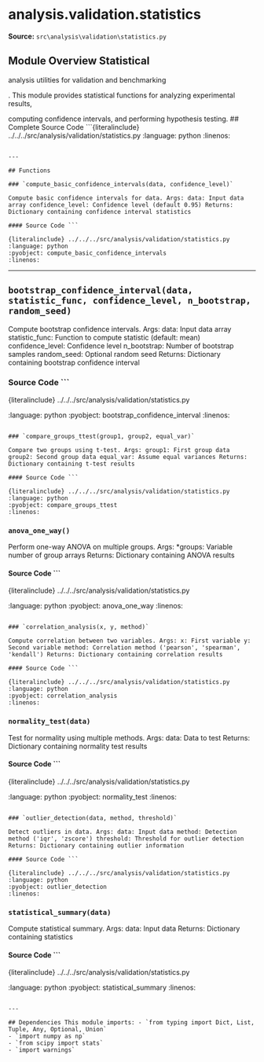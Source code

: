 # analysis.validation.statistics

**Source:** `src\analysis\validation\statistics.py`

## Module Overview Statistical

analysis utilities for validation and benchmarking

. This module provides statistical functions for analyzing experimental results,


computing confidence intervals, and performing hypothesis testing. ## Complete Source Code ```{literalinclude} ../../../src/analysis/validation/statistics.py
:language: python
:linenos:
```

---

## Functions

### `compute_basic_confidence_intervals(data, confidence_level)`

Compute basic confidence intervals for data. Args: data: Input data array confidence_level: Confidence level (default 0.95) Returns: Dictionary containing confidence interval statistics

#### Source Code ```

{literalinclude} ../../../src/analysis/validation/statistics.py
:language: python
:pyobject: compute_basic_confidence_intervals
:linenos:
```

---

## `bootstrap_confidence_interval(data, statistic_func, confidence_level, n_bootstrap, random_seed)`

Compute bootstrap confidence intervals. Args: data: Input data array statistic_func: Function to compute statistic (default: mean) confidence_level: Confidence level n_bootstrap: Number of bootstrap samples random_seed: Optional random seed Returns: Dictionary containing bootstrap confidence interval

### Source Code ```

{literalinclude} ../../../src/analysis/validation/statistics.py

:language: python
:pyobject: bootstrap_confidence_interval
:linenos:
```

### `compare_groups_ttest(group1, group2, equal_var)`

Compare two groups using t-test. Args: group1: First group data group2: Second group data equal_var: Assume equal variances Returns: Dictionary containing t-test results

#### Source Code ```

{literalinclude} ../../../src/analysis/validation/statistics.py
:language: python
:pyobject: compare_groups_ttest
:linenos:
```

### `anova_one_way()`

Perform one-way ANOVA on multiple groups. Args: *groups: Variable number of group arrays Returns: Dictionary containing ANOVA results

#### Source Code ```

{literalinclude} ../../../src/analysis/validation/statistics.py

:language: python
:pyobject: anova_one_way
:linenos:
```

### `correlation_analysis(x, y, method)`

Compute correlation between two variables. Args: x: First variable y: Second variable method: Correlation method ('pearson', 'spearman', 'kendall') Returns: Dictionary containing correlation results

#### Source Code ```

{literalinclude} ../../../src/analysis/validation/statistics.py
:language: python
:pyobject: correlation_analysis
:linenos:
```

### `normality_test(data)`

Test for normality using multiple methods. Args: data: Data to test Returns: Dictionary containing normality test results

#### Source Code ```

{literalinclude} ../../../src/analysis/validation/statistics.py

:language: python
:pyobject: normality_test
:linenos:
```

### `outlier_detection(data, method, threshold)`

Detect outliers in data. Args: data: Input data method: Detection method ('iqr', 'zscore') threshold: Threshold for outlier detection Returns: Dictionary containing outlier information

#### Source Code ```

{literalinclude} ../../../src/analysis/validation/statistics.py
:language: python
:pyobject: outlier_detection
:linenos:
```

### `statistical_summary(data)`

Compute statistical summary. Args: data: Input data Returns: Dictionary containing statistics

#### Source Code ```

{literalinclude} ../../../src/analysis/validation/statistics.py

:language: python
:pyobject: statistical_summary
:linenos:
```

---

## Dependencies This module imports: - `from typing import Dict, List, Tuple, Any, Optional, Union`
- `import numpy as np`
- `from scipy import stats`
- `import warnings`
